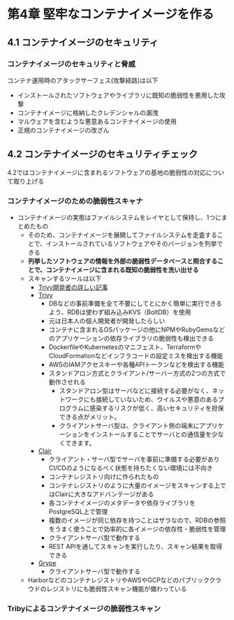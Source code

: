# 第4章 堅牢なコンテナイメージを作る

## 4.1 コンテナイメージのセキュリティ

### コンテナイメージのセキュリティと脅威
コンテナ運用時のアタックサーフェス(攻撃経路)は以下
- インストールされたソフトウェアやライブラリに既知の脆弱性を悪用した攻撃
- コンテナイメージに格納したクレデンシャルの漏洩
- マルウェアを含むような悪意あるコンテナイメージの使用
- 正規のコンテナイメージの改ざん

## 4.2 コンテナイメージのセキュリティチェック
4.2ではコンテナイメージに含まれるソフトウェアの基地の脆弱性の対応について取り上げる

### コンテナイメージのための脆弱性スキャナ
- コンテナイメージの実態はファイルシステムをレイヤとして保持し、1つにまとめたもの
  - そのため、コンテナイメージを展開してファイルシステムを走査することで、インストールされているソフトウェアやそのバージョンを列挙できる
  - **列挙したソフトウェアの情報を外部の脆弱性データベースと照合することで、コンテナイメージに含まれる既知の脆弱性を洗い出せる**
  - スキャンするツールは以下
    - [Trivy開発者の詳しい記事](https://knqyf263.hatenablog.com/entry/2021/07/29/143500)
    - [Trivy](https://github.com/aquasecurity/trivy)
      - DBなどの事前準備を全て不要にしてとにかく簡単に実行できるよう、RDBは使わず組み込みKVS（BoltDB）を使用
      - 元は日本人の個人開発者が開発したらしい
      - コンテナに含まれるOSパッケージの他にNPMやRubyGemsなどのアプリケーションの依存ライブラリの脆弱性も検出できる
      - DockerfileやKubernetesのマニフェスト、TerraformやCloudFormationなどインフラコードの設定ミスを検出する機能
      - AWSのIAMアクセスキーや各種APIトークンなどを検出する機能
      - スタンドアロン方式とクライアント/サーバー方式の2つの方式で動作させれる
        - スタンドアロン型はサーバなどに接続する必要がなく、ネットワークにも接続していないため、ウイルスや悪意のあるプログラムに感染するリスクが低く、高いセキュリティを担保できる点がメリット。
        - クライアントサーバ型は、クライアント側の端末にアプリケーションをインストールすることでサーバとの通信量を少なくできます。
    - [Clair](https://github.com/quay/clair)
      - クライアント・サーバ型でサーバを事前に準備する必要がありCI/CDのようになるべく状態を持ちたくない環境には不向き
      - コンテナレジストリ向けに作られたもの
      - コンテナレジストリのように大量のイメージをスキャンする上ではClairに大きなアドバンテージがある
      - 各コンテナイメージのメタデータや依存ライブラリをPostgreSQL上で管理
      - 複数のイメージが同じ依存を持つことはザラなので、RDBの参照をうまく使うことで効率的に各イメージの依存性・脆弱性を管理
      - クライアントサーバ型で動作する
      - REST APIを通してスキャンを実行したり、スキャン結果を取得できる
    - [Grype](https://github.com/anchore/grype)
      - クライアントサーバ型で動作する
  - HarborなどのコンテナレジストリやAWSやGCPなどのパプリッククラウドのレジストリにも脆弱性スキャン機能が備わっている
 
### Tribyによるコンテナイメージの脆弱性スキャン

